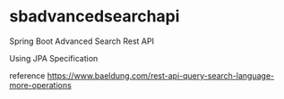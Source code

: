 # sbadvancedsearchapi
Spring Boot Advanced Search Rest API

Using JPA Specification

reference https://www.baeldung.com/rest-api-query-search-language-more-operations

